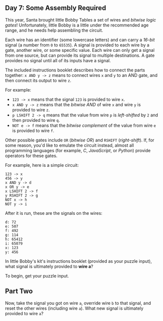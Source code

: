 ## Day 7: Some Assembly Required
This year, Santa brought little Bobby Tables a set of wires and *bitwise logic gates*! Unfortunately, little Bobby is a little under the recommended age range, and he needs help assembling the circuit.

Each wire has an identifier (some lowercase letters) and can carry a *16-bit* signal (a number from `0` to `65535`). A signal is provided to each wire by a gate, another wire, or some specific value. Each wire can only get a signal from one source, but can provide its signal to multiple destinations. A gate provides no signal until all of its inputs have a signal.

The included instructions booklet describes how to connect the parts together: `x AND y -> z` means to connect wires `x` and `y` to an AND gate, and then connect its output to wire `z`.

For example:

- `123 -> x` means that the signal `123` is provided to wire `x`.
- `x AND y -> z` means that the *bitwise AND* of wire `x` and wire `y` is provided to wire `z`.
- `p LSHIFT 2 -> q` means that the value from wire `p` is *left-shifted* by `2` and then provided to wire `q`.
- `NOT e -> f` means that the *bitwise complement* of the value from wire `e` is provided to wire `f`.

Other possible gates include `OR` (*bitwise OR*) and `RSHIFT` (*right-shift*). If, for some reason, you'd like to emulate the circuit instead, almost all programming languages (for example, *C*, *JavaScript*, or *Python*) provide operators for these gates.

For example, here is a simple circuit:

```
123 -> x
456 -> y
x AND y -> d
x OR y -> e
x LSHIFT 2 -> f
y RSHIFT 2 -> g
NOT x -> h
NOT y -> i
```
After it is run, these are the signals on the wires:

```
d: 72
e: 507
f: 492
g: 114
h: 65412
i: 65079
x: 123
y: 456
```
In little Bobby's kit's instructions booklet (provided as your puzzle input), what signal is ultimately provided to **wire a**?

To begin, get your puzzle input.

## Part Two
Now, take the signal you got on wire `a`, override wire `b` to that signal, and reset the other wires (including wire `a`). What new signal is ultimately provided to wire `a`?
